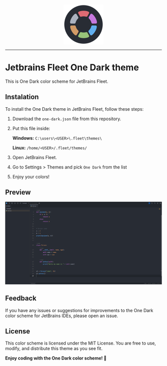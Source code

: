 <div align="center">

![icon](https://raw.githubusercontent.com/DevBlooming/jetbrains-fleet-one-dark-theme/main/icon.png)

</div>

---

# Jetbrains Fleet One Dark theme

This is One Dark color scheme for JetBrains Fleet.

## Instalation

To install the One Dark theme in JetBrains Fleet, follow these steps:

1. Download the `one-dark.json` file from this repository.
2. Put this file inside:

   **Windows:** `C:\users\<USER>\.fleet\themes\`

   **Linux:** `/home/<USER>/.fleet/themes/`

3. Open JetBrains Fleet.
4. Go to Settings > Themes and pick `One Dark` from the list
5. Enjoy your colors!

## Preview

![screenshot](https://raw.githubusercontent.com/DevBlooming/jetbrains-fleet-one-dark-theme/main/screenshot.png)

## Feedback

If you have any issues or suggestions for improvements to the One Dark color scheme for JetBrains IDEs, please open an issue.

## License

This color scheme is licensed under the MIT License. You are free to use, modify, and distribute this theme as you see fit.

**Enjoy coding with the One Dark color scheme! 🥳**
